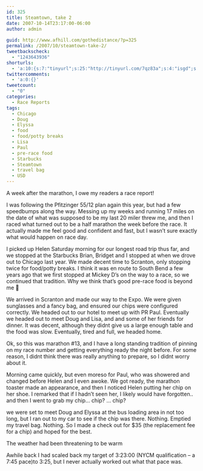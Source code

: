 ```yaml
---
id: 325
title: Steamtown, take 2
date: 2007-10-14T23:17:00-06:00
author: admin
  
guid: http://www.afhill.com/gothedistance/?p=325
permalink: /2007/10/steamtown-take-2/
tweetbackscheck:
  - "1243643936"
shorturls:
  - 'a:10:{s:7:"tinyurl";s:25:"http://tinyurl.com/7qz83a";s:4:"isgd";s:17:"http://is.gd/fSsx";s:5:"bitly";s:18:"http://bit.ly/rgzY";s:5:"snipr";s:22:"http://snipr.com/a1l6r";s:5:"snurl";s:22:"http://snurl.com/a1l6r";s:7:"snipurl";s:24:"http://snipurl.com/a1l6r";s:4:"trim";s:17:"http://tr.im/6z7z";s:5:"adjix";s:207:"(10 Jan 2008 temporary restriction: API requires valid partnerID or partnerEmail key in request. Contact us if this affects you.) Invalid Adjix request. API documentation @ http://web.adjix.com/AdjixAPI.html";s:4:"advu";s:203:"(10 Jan 2008 temporary restriction: API requires valid partnerID or partnerEmail key in request. Contact us if this affects you.) Invalid Adjix request. API documentation @ http://web.ad.vu/AdjixAPI.html";s:9:"permalink";s:61:"http://www.afhill.com/gothedistance/2007/10/steamtown-take-2/";}'
twittercomments:
  - 'a:0:{}'
tweetcount:
  - "0"
categories:
  - Race Reports
tags:
  - Chicago
  - Doug
  - Elyssa
  - food
  - food/potty breaks
  - Lisa
  - Paul
  - pre-race food
  - Starbucks
  - Steamtown
  - travel bag
  - USD
---
```

A week after the marathon, I owe my readers a race report!

I was following the Pfitzinger 55/12 plan again this year, but had a few speedbumps along the way. Messing up my weeks and running 17 miles on the date of what was supposed to be my last 20 miler threw me, and then I raced what turned out to be a half marathon the week before the race. It actually made me feel good and confident and fast, but I wasn&#8217;t sure exactly what would happen on race day.

I picked up Helen Saturday morning for our longest road trip thus far, and we stopped at the Starbucks Brian, Bridget and I stopped at when we drove out to Chicago last year. We made decent time to Scranton, only stopping twice for food/potty breaks. I think it was en route to South Bend a few years ago that we first stopped at Mickey D&#8217;s on the way to a race, so we continued that tradition. Why we think that&#8217;s good pre-race food is beyond me 🙂

We arrived in Scranton and made our way to the Expo. We were given sunglasses and a fancy bag, and ensured our chips were configured correctly. We headed out to our hotel to meet up with PR Paul. Eventually we headed out to meet Doug and Lisa, and <lj user="lipsugirl"> and some of her friends for dinner. It was decent, although they didnt give us a large enough table and the food was slow. Eventually, tired and full, we headed home.

Ok, so this was marathon #13, and I have a long standing tradition of pinning on my race number and getting everything ready the night before. For some reason, I didnt think there was really anything to prepare, so I didnt worry about it.

Morning came quickly, but even moreso for Paul, who was showered and changed before Helen and I even awoke. We got ready, the marathon toaster made an appearance, and then I noticed Helen putting her chip on her shoe. I remarked that if I hadn&#8217;t seen her, I likely would have forgotten.. and then I went to grab my chip&#8230; chip? &#8230; chip?

we were set to meet Doug and Elyssa at the bus loading area in not too long, but I ran out to my car to see if the chip was there. Nothing. Emptied my travel bag. Nothing. So I made a check out for $35 (the replacement fee for a chip) and hoped for the best. 

The weather had been threatening to be warm

Awhile back I had scaled back my target of 3:23:00 (NYCM qualification &#8211; a 7:45 pace)to 3:25, but I never actually worked out what that pace was.